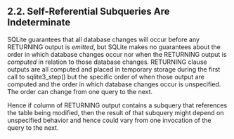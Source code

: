 ## 2\.2\. Self\-Referential Subqueries Are Indeterminate



SQLite guarantees that all database changes will occur before
any RETURNING output is *emitted*, but SQLite makes no
guarantees about the order in which database changes occur nor
when the RETURNING output is *computed* in relation to
those database changes. RETURNING clause outputs are all computed and
placed in temporary storage during the first call to sqlite3\_step() 
but the specific order of when those output are computed and the
order in which database changes occur is unspecified. The order 
can change from one query to the next.




Hence if column of RETURNING output contains a
subquery that references the table being modified, then the result
of that subquery might depend on unspecified behavior and hence
could vary from one invocation of the query to the next.



